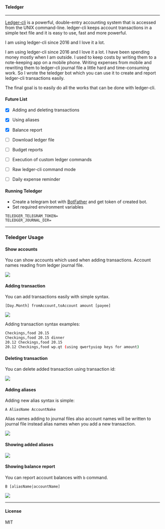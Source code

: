 #### Teledger

----

[Ledger-cli](https://www.ledger-cli.org/) is a powerful, double-entry accounting system that is accessed from the UNIX command-line. 
ledger-cli keeps account transactions in a simple text file and it is easy to use, fast and more powerful.

I am using ledger-cli since 2016 and I love it a lot. 

I am using ledger-cli since 2016 and I love it a lot.
I have been spending money mostly when I am outside. I used to keep costs by writing them to a note-keeping app on a mobile phone. 
Writing expenses from mobile and rewriting them to ledger-cli journal file a little hard and time-consuming work. So I wrote the teledger bot which you can use it to create and report ledger-cli transactions easily.

The final goal is to easily do all the works that can be done with ledger-cli.

#### Future List

- [x] Adding and deleting transactions
- [x] Using aliases
- [x] Balance report
- [ ] Download ledger file
- [ ] Budget reports
- [ ] Execution of custom ledger commands
- [ ] Raw ledger-cli command mode
- [ ] Daily expense reminder


#### Running Teledger

- Create a telegram bot with [BotFather](http://t.me/BotFather) and get token of created bot.
- Set required environment variables
```
TELEDGER_TELEGRAM_TOKEN=
TELEDGER_JOURNAL_DIR=
```

----

### Teledger Usage

#### Show accounts

You can show accounts which used when adding transactions.
Account names reading from ledger journal file.

![](https://user-images.githubusercontent.com/823338/75116846-5e3a4800-567d-11ea-84b7-b22c1a22ed69.jpeg)

#### Adding transaction

You can add transactions easily with simple syntax.

`[Day.Month] fromAccount,toAccount amount [payee]`

![](https://user-images.githubusercontent.com/823338/75116981-9f7f2780-567e-11ea-98c8-faf2cd8c45ae.jpeg)


Adding transaction syntax examples:

```bash
Checkings,food 20.15
Checkings,food 20.15 dinner
20.12 Checkings,food 20.15
20.12 Checkings,food wp.qt (using qwertyuiop keys for amount)
```

#### Deleting transaction

You can delete added transaction using transaction id:

![](https://user-images.githubusercontent.com/823338/75117104-a22e4c80-567f-11ea-88b8-aadcb85d8992.jpeg)

#### Adding aliases

Adding new alias syntax is simple: 

```A AliasName AccountNake```

Alias names adding to journal files also account names will be written to journal file instead alias names when you add a new transaction.   

![](https://user-images.githubusercontent.com/823338/75117181-457f6180-5680-11ea-9207-a287350433df.jpeg)

#### Showing added aliases

![](https://user-images.githubusercontent.com/823338/75117161-f5a09a80-567f-11ea-8141-bebf952b9bdd.jpeg)


#### Showing balance report

You can report account balances with `b` command.

```
B [aliasName|accountName]
```

![](https://user-images.githubusercontent.com/823338/75117510-14ecf700-5683-11ea-971b-40324d2d9c5b.jpeg)


----

#### License

MIT
